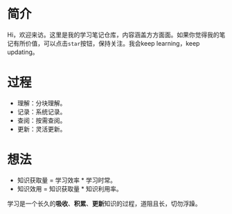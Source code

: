 # 简介

Hi，欢迎来访。这里是我的学习笔记仓库，内容涵盖方方面面。如果你觉得我的笔记有所价值，可以点击`star`按钮，保持关注。我会keep learning，keep updating。

# 过程

+ 理解：分块理解。
+ 记录：系统记录。
+ 查阅：按需查阅。
+ 更新：灵活更新。

# 想法

+ 知识获取量 = 学习效率 * 学习时常。
+ 知识效用 = 知识获取量 * 知识利用率。

学习是一个长久的**吸收**、**积累**、**更新**知识的过程，道阻且长，切勿浮躁。
